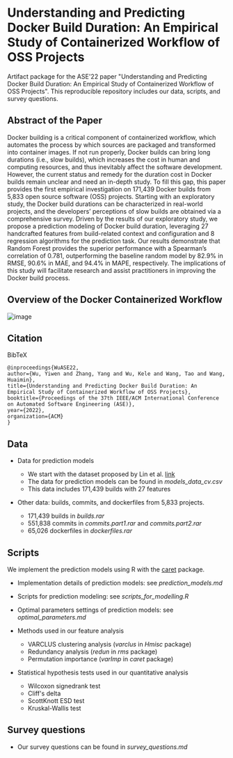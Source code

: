 # Understanding and Predicting Docker Build Duration: An Empirical Study of Containerized Workflow of OSS Projects

Artifact package for the ASE'22 paper "Understanding and Predicting Docker Build Duration: An Empirical Study of Containerized Workflow of OSS Projects". This reproducible repository includes our data, scripts, and survey questions.

## Abstract of the Paper
Docker building is a critical component of containerized workflow, which automates the process by which sources are packaged and transformed into container images. If not run properly, Docker builds can bring long durations (i.e., slow builds), which increases the cost in human and computing resources, and thus inevitably affect the software development. However, the current status and remedy for the duration cost in Docker builds remain unclear and need an in-depth study. To fill this gap, this paper provides the first empirical investigation on 171,439 Docker builds from 5,833 open source software (OSS) projects. Starting with an exploratory study, the Docker build durations can be characterized in real-world projects, and the developers’ perceptions of slow builds are obtained via a comprehensive survey. Driven by the results of our exploratory study, we propose a prediction modeling of Docker build duration, leveraging 27 handcrafted features from build-related context and
configuration and 8 regression algorithms for the prediction task. Our results demonstrate that Random Forest provides the superior performance with a Spearman’s correlation of 0.781, outperforming the baseline random model by 82.9% in RMSE, 90.6% in MAE, and 94.4% in MAPE, respectively. The implications of this study will
facilitate research and assist practitioners in improving the Docker build process.

## Overview of the Docker Containerized Workflow
![image](https://user-images.githubusercontent.com/35053410/187417148-a26d9b4a-5cc2-4804-8935-a365308b0a89.png)


## Citation
BibTeX
```
@inproceedings{WuASE22,
author={Wu, Yiwen and Zhang, Yang and Wu, Kele and Wang, Tao and Wang, Huaimin},
title={Understanding and Predicting Docker Build Duration: An Empirical Study of Containerized Workflow of OSS Projects},
booktitle={Proceedings of the 37th IEEE/ACM International Conference on Automated Software Engineering (ASE)},
year={2022},
organization={ACM}
}
```


## Data

- Data for prediction models
  -   We start with the dataset proposed by Lin et al. [link](https://github.com/linncy/icsme2020-docker-study)
  -   The data for prediction models can be found in *models_data_cv.csv*
  -   This data includes 171,439 builds with 27 features

- Other data: builds, commits, and dockerfiles from 5,833 projects.
  - 171,439 builds in *builds.rar* 
  - 551,838 commits in *commits.part1.rar* and *commits.part2.rar*
  - 65,026 dockerfiles in *dockerfiles.rar*


## Scripts
We implement the prediction models using R with the [caret](http://topepo.github.io/caret/index.html) package.

- Implementation details of prediction models: see *prediction_models.md*

- Scripts for prediction modeling: see *scripts_for_modelling.R*

- Optimal parameters settings of prediction models: see *optimal_parameters.md* 

- Methods used in our feature analysis
  - VARCLUS clustering analysis (*varclus* in *Hmisc* package)
  - Redundancy analysis (*redun* in *rms* package)
  - Permutation importance (*varImp* in *caret* package)

- Statistical hypothesis tests used in our quantitative analysis
  - Wilcoxon signedrank test
  - Cliff's delta
  - ScottKnott ESD test
  - Kruskal-Wallis test
 
## Survey questions

- Our survey questions can be found in *survey_questions.md*
